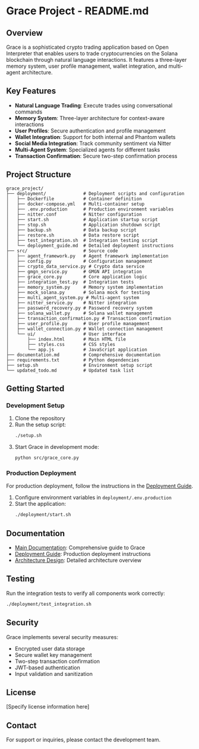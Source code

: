 # Grace Project - README.md

## Overview

Grace is a sophisticated crypto trading application based on Open Interpreter that enables users to trade cryptocurrencies on the Solana blockchain through natural language interactions. It features a three-layer memory system, user profile management, wallet integration, and multi-agent architecture.

## Key Features

- **Natural Language Trading**: Execute trades using conversational commands
- **Memory System**: Three-layer architecture for context-aware interactions
- **User Profiles**: Secure authentication and profile management
- **Wallet Integration**: Support for both internal and Phantom wallets
- **Social Media Integration**: Track community sentiment via Nitter
- **Multi-Agent System**: Specialized agents for different tasks
- **Transaction Confirmation**: Secure two-step confirmation process

## Project Structure

```
grace_project/
├── deployment/              # Deployment scripts and configuration
│   ├── Dockerfile           # Container definition
│   ├── docker-compose.yml   # Multi-container setup
│   ├── .env.production      # Production environment variables
│   ├── nitter.conf          # Nitter configuration
│   ├── start.sh             # Application startup script
│   ├── stop.sh              # Application shutdown script
│   ├── backup.sh            # Data backup script
│   ├── restore.sh           # Data restore script
│   ├── test_integration.sh  # Integration testing script
│   └── deployment_guide.md  # Detailed deployment instructions
├── src/                     # Source code
│   ├── agent_framework.py   # Agent framework implementation
│   ├── config.py            # Configuration management
│   ├── crypto_data_service.py # Crypto data service
│   ├── gmgn_service.py      # GMGN API integration
│   ├── grace_core.py        # Core application logic
│   ├── integration_test.py  # Integration tests
│   ├── memory_system.py     # Memory system implementation
│   ├── mock_solana.py       # Solana mock for testing
│   ├── multi_agent_system.py # Multi-agent system
│   ├── nitter_service.py    # Nitter integration
│   ├── password_recovery.py # Password recovery system
│   ├── solana_wallet.py     # Solana wallet management
│   ├── transaction_confirmation.py # Transaction confirmation
│   ├── user_profile.py      # User profile management
│   ├── wallet_connection.py # Wallet connection management
│   └── ui/                  # User interface
│       ├── index.html       # Main HTML file
│       ├── styles.css       # CSS styles
│       └── app.js           # JavaScript application
├── documentation.md         # Comprehensive documentation
├── requirements.txt         # Python dependencies
├── setup.sh                 # Environment setup script
└── updated_todo.md          # Updated task list
```

## Getting Started

### Development Setup

1. Clone the repository
2. Run the setup script:
   ```bash
   ./setup.sh
   ```
3. Start Grace in development mode:
   ```bash
   python src/grace_core.py
   ```

### Production Deployment

For production deployment, follow the instructions in the [Deployment Guide](/deployment/deployment_guide.md).

1. Configure environment variables in `deployment/.env.production`
2. Start the application:
   ```bash
   ./deployment/start.sh
   ```

## Documentation

- [Main Documentation](documentation.md): Comprehensive guide to Grace
- [Deployment Guide](deployment/deployment_guide.md): Production deployment instructions
- [Architecture Design](architecture_design.md): Detailed architecture overview

## Testing

Run the integration tests to verify all components work correctly:

```bash
./deployment/test_integration.sh
```

## Security

Grace implements several security measures:
- Encrypted user data storage
- Secure wallet key management
- Two-step transaction confirmation
- JWT-based authentication
- Input validation and sanitization

## License

[Specify license information here]

## Contact

For support or inquiries, please contact the development team.
